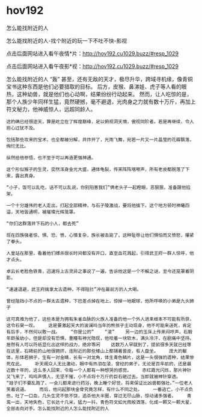 # hov192
怎么能找附近的人

怎么能找附近的人-找个附近的玩一下不吐不快-影视

点击后面网站进入看午夜情*片：http://hov192.cu1029.buzz/#resp_1029

点击后面网站进入看午夜影*视：http://hov192.cu1029.buzz/#resp_1029

怎么能找附近的人    “轰”    甚至，还有无敌的天才，极尽升华，跨域寻机缘，像青铜宝书这种东西是他们必要猎取的目标。    后方，皮猴、鼻涕娃、虎子等人看的眼热，这种幼兽，就是他们也心动啊，结果纷纷行动起来。    然而，让人吃惊的是，那个人族少年同样生猛，竟然硬撼，毫不避退，光肉身之力就有数十万斤，再加上符文秘力，他神威惊人，远超同龄人。

    这的确已经很逆天，算是屹立在了辉煌巅峰，足以俯视洞天境，傲视同阶者。若是再继续，令人担心过犹不及。

    包括那些攻来的宝术，也全都被分解，并炸开了，光雨飞舞，宛若一片又一片晶莹的花瓣飘落，绚烂无比。

    纵然给他参悟，也不至于可以再造更强神通。

    这个形似猴子的生灵，突然浑身金光大盛，通体龟裂，传来阵阵喀嚓声，所有老皮都脱落了下来，露出真身。

    “小子，饭可以乱吃，话不可以乱说，你别陷害我们”俩老头子一起瞪眼，恶狠狠，准备跟他掐架。

    一个十分雄伟的老人走出，打起全部精神，与石子陵激战，要将他擒下。这个地方顿时神曦四溢，天地皆通明，被璀璨光辉笼罩。

    “你们这群落井下石的小人，都去死”

    现在四族强者惊、惧、恐、愤，心情复杂，族长被击毙了，这种耻辱让他们惧怕而又愤怒，攥紧了拳头。

    人皇站在那里，看着他们搏杀很长时间都没有开口，直至血花溅起，引得武王府一群人惊呼，他才点头。

    卓云长老脸色铁青，迅速将上古灵异之事说了一遍，告诉他这是一个不解之谜，至今还笼罩着阴影。

    “速速退避，武王府擒拿太古遗种，不得阻拦”冲在最前方的人大喝。

    曾经阻挡小不点的一群太古遗种，下巴差点掉在地上，惊掉一地眼球，他所呼唤的小弟是九头狮子

    这可真难为他了，这些本是为拥有朱雀血脉的火族人准备的他一个外人进来根本不可能有所获，这令石昊一叹。    这是要激起天大的波澜吗当年的熊孩子主动现身，他不可能来送死，肯定有后手，不然何以敢一战。    “你是公的”    “滚”    另一边的玉床上传来闷哼声，石毅年龄虽幼小，但是却没有恐惧，重瞳有神光隐现，他咬着一块软木，满头冷汗，在剧痛中坚持。    居然有人可以符纸显化出这样的战力，绝非等闲    这数万人早就到了，提前很多天就已经等在这里，石碑前的山地很拥挤，连附近的那些矮山上都铺着兽皮，有人盘坐。    庞大的躯体，形体若狮子，生有一对金睛，长有一对龙角，体生青色鳞片，这是一头很强的遗种，结果惨死在此。    补天阁众人无比激动，眼中有热泪在滚，曾经的弟子，无论是百年前的，还是最近数十年的，这么多人回来，令每一个人都有一种想哭的感觉。    赤红霞光闪烁，那片神针又飞来了，呜呜声慑人，无坚不摧，小不点将十万斤的巨石砸过去。当即就被神针穿透。    “娃子们不要乱跑了，一会儿都来进行药浴，晚上睡个好觉，将来保证比凶兽都强壮。”一位老人笑着说道。    而后，他问起那块金骨究竟怎样，有什么不同之处。    一番逃亡，小不点负伤，吐了一口血，几头生灵不依不饶，追杀他大半圈，穿过无尽山脉，惊动诸多强者。    青鸾一出，天地失色，它长达十几米，猛力一抖，青色符文如光雨般洒落，化成一颗又一颗大星，全部击向对手。怎么能找附近的人怎么能找附近的人
